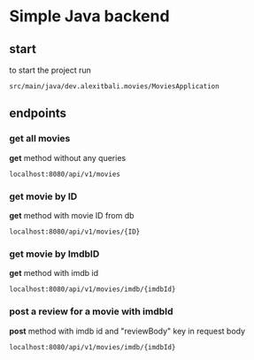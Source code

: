 # Simple Java backend
## start 
to start the project run 
```
src/main/java/dev.alexitbali.movies/MoviesApplication
```
## endpoints

### get all movies
**get** method without any queries
```
localhost:8080/api/v1/movies
```
### get movie by ID
**get** method with movie ID from db
```
localhost:8080/api/v1/movies/{ID}
```
### get movie by ImdbID
**get** method with imdb id 
```
localhost:8080/api/v1/movies/imdb/{imdbId}
```
### post a review for a movie with imdbId
**post** method with imdb id and "reviewBody" key in request body
```
localhost:8080/api/v1/movies/imdb/{imdbId}
```